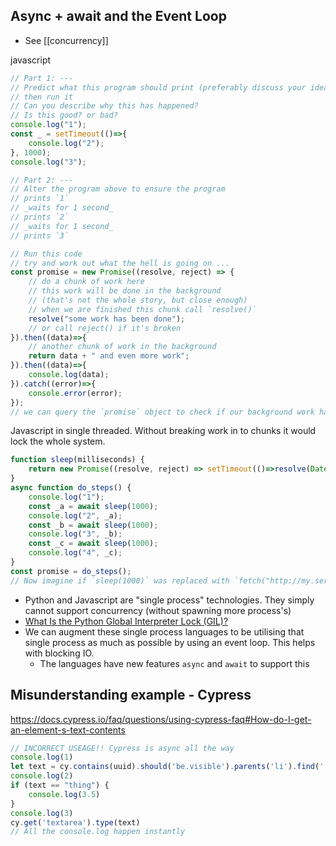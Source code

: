 Async + await and the Event Loop
--------------------------------

* See [[concurrency]]

javascript
```javascript
// Part 1: ---
// Predict what this program should print (preferably discuss your idea with another person)
// then run it
// Can you describe why this has happened?
// Is this good? or bad?
console.log("1");
const _ = setTimeout(()=>{
    console.log("2");
}, 1000);
console.log("3");

// Part 2: ---
// Alter the program above to ensure the program
// prints `1`
// _waits for 1 second_
// prints `2`
// _waits for 1 second_
// prints `3`
```

```javascript
// Run this code
// try and work out what the hell is going on ...
const promise = new Promise((resolve, reject) => {
    // do a chunk of work here
    // this work will be done in the background
    // (that's not the whole story, but close enough)
    // when we are finished this chunk call `resolve()`
    resolve("some work has been done");
    // or call reject() if it's broken
}).then((data)=>{
    // another chunk of work in the background
    return data + " and even more work";
}).then((data)=>{
    console.log(data);
}).catch((error)=>{
    console.error(error);
});
// we can query the `promise` object to check if our background work has finished
```

Javascript in single threaded. Without breaking work in to chunks it would lock the whole system.

```javascript
function sleep(milliseconds) {
    return new Promise((resolve, reject) => setTimeout(()=>resolve(Date.now()), milliseconds));
}
async function do_steps() {
    console.log("1");
    const _a = await sleep(1000);
    console.log("2", _a);
    const _b = await sleep(1000);
    console.log("3", _b);
    const _c = await sleep(1000);
    console.log("4", _c);
}
const promise = do_steps();
// Now imagine if `sleep(1000)` was replaced with `fetch("http://my.service.com/api/v1/do_stuff?name=me")`
```

* Python and Javascript are "single process" technologies. They simply cannot support concurrency (without spawning more process's)
* [What Is the Python Global Interpreter Lock (GIL)?](https://realpython.com/python-gil/)
* We can augment these single process languages to be utilising that single process as much as possible by using an event loop. This helps with blocking IO.
    * The languages have new features `async` and `await` to support this



Misunderstanding example - Cypress
----------------------------------
https://docs.cypress.io/faq/questions/using-cypress-faq#How-do-I-get-an-element-s-text-contents

```javascript
// INCORRECT USEAGE!! Cypress is async all the way
console.log(1)
let text = cy.contains(uuid).should('be.visible').parents('li').find('[data-field="id"]').invoke('text')
console.log(2)
if (text == "thing") {
    console.log(3.5)
}
console.log(3)
cy.get('textarea').type(text)
// All the console.log happen instantly
```